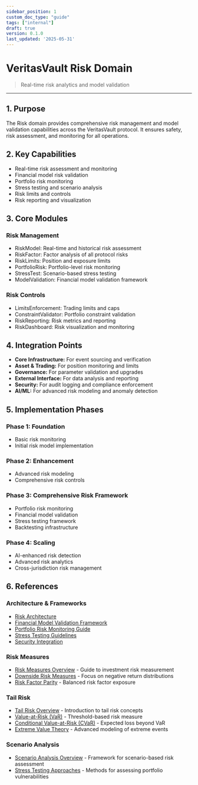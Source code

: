 ```yaml
---
sidebar_position: 1
custom_doc_type: "guide"
tags: ["internal"]
draft: true
version: 0.1.0
last_updated: '2025-05-31'
---
```


# VeritasVault Risk Domain

> Real-time risk analytics and model validation

---

## 1. Purpose

The Risk domain provides comprehensive risk management and model validation capabilities across the VeritasVault protocol. It ensures safety, risk assessment, and monitoring for all operations.

## 2. Key Capabilities

* Real-time risk assessment and monitoring
* Financial model risk validation
* Portfolio risk monitoring
* Stress testing and scenario analysis
* Risk limits and controls
* Risk reporting and visualization

## 3. Core Modules

### Risk Management

* RiskModel: Real-time and historical risk assessment
* RiskFactor: Factor analysis of all protocol risks
* RiskLimits: Position and exposure limits
* PortfolioRisk: Portfolio-level risk monitoring
* StressTest: Scenario-based stress testing
* ModelValidation: Financial model validation framework

### Risk Controls

* LimitsEnforcement: Trading limits and caps
* ConstraintValidator: Portfolio constraint validation
* RiskReporting: Risk metrics and reporting
* RiskDashboard: Risk visualization and monitoring

## 4. Integration Points

* **Core Infrastructure:** For event sourcing and verification
* **Asset & Trading:** For position monitoring and limits
* **Governance:** For parameter validation and upgrades
* **External Interface:** For data analysis and reporting
* **Security:** For audit logging and compliance enforcement
* **AI/ML:** For advanced risk modeling and anomaly detection

## 5. Implementation Phases

### Phase 1: Foundation

* Basic risk monitoring
* Initial risk model implementation

### Phase 2: Enhancement

* Advanced risk modeling
* Comprehensive risk controls

### Phase 3: Comprehensive Risk Framework

* Portfolio risk monitoring
* Financial model validation
* Stress testing framework
* Backtesting infrastructure

### Phase 4: Scaling

* AI-enhanced risk detection
* Advanced risk analytics
* Cross-jurisdiction risk management

## 6. References

### Architecture & Frameworks
* [Risk Architecture](./risk-architecture.md)
* [Financial Model Validation Framework](./model-validation-framework.md)
* [Portfolio Risk Monitoring Guide](./portfolio-risk-monitoring.md)
* [Stress Testing Guidelines](./stress-testing-guidelines.md)
* [Security Integration](../Security/risk-security.md)

### Risk Measures
* [Risk Measures Overview](./risk-measures/risk-measures-overview.md) - Guide to investment risk measurement
* [Downside Risk Measures](./risk-measures/downside-risk-measures.md) - Focus on negative return distributions
* [Risk Factor Parity](./risk-measures/risk-factor-parity.md) - Balanced risk factor exposure

### Tail Risk
* [Tail Risk Overview](./tail-risk/tail-risk-overview.md) - Introduction to tail risk concepts
* [Value-at-Risk (VaR)](./tail-risk/value-at-risk.md) - Threshold-based risk measure
* [Conditional Value-at-Risk (CVaR)](./tail-risk/conditional-value-at-risk.md) - Expected loss beyond VaR
* [Extreme Value Theory](./tail-risk/extreme-value-theory.md) - Advanced modeling of extreme events

### Scenario Analysis
* [Scenario Analysis Overview](./scenario-analysis/index.md) - Framework for scenario-based risk assessment
* [Stress Testing Approaches](./scenario-analysis/stress-testing.md) - Methods for assessing portfolio vulnerabilities
